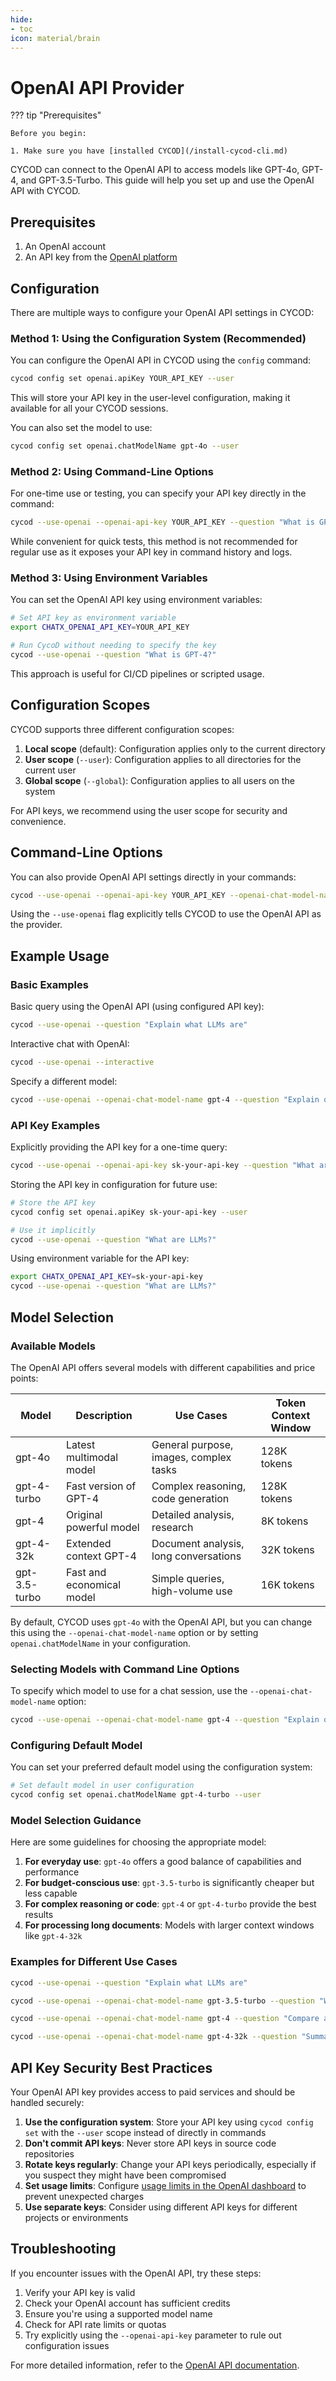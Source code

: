 ```yaml
---
hide:
- toc
icon: material/brain
---
```


# OpenAI API Provider
??? tip "Prerequisites"

    Before you begin:
    
    1. Make sure you have [installed CYCOD](/install-cycod-cli.md)

CYCOD can connect to the OpenAI API to access models like GPT-4o, GPT-4, and GPT-3.5-Turbo. This guide will help you set up and use the OpenAI API with CYCOD.

## Prerequisites

1. An OpenAI account
2. An API key from the [OpenAI platform](https://platform.openai.com/api-keys)

## Configuration

There are multiple ways to configure your OpenAI API settings in CYCOD:

### Method 1: Using the Configuration System (Recommended)

You can configure the OpenAI API in CYCOD using the `config` command:

```bash
cycod config set openai.apiKey YOUR_API_KEY --user
```

This will store your API key in the user-level configuration, making it available for all your CYCOD sessions.

You can also set the model to use:

```bash
cycod config set openai.chatModelName gpt-4o --user
```

### Method 2: Using Command-Line Options

For one-time use or testing, you can specify your API key directly in the command:

```bash
cycod --use-openai --openai-api-key YOUR_API_KEY --question "What is GPT-4?"
```

While convenient for quick tests, this method is not recommended for regular use as it exposes your API key in command history and logs.

### Method 3: Using Environment Variables

You can set the OpenAI API key using environment variables:

```bash
# Set API key as environment variable
export CHATX_OPENAI_API_KEY=YOUR_API_KEY

# Run CycoD without needing to specify the key
cycod --use-openai --question "What is GPT-4?"
```

This approach is useful for CI/CD pipelines or scripted usage.

## Configuration Scopes

CYCOD supports three different configuration scopes:

1. **Local scope** (default): Configuration applies only to the current directory
2. **User scope** (`--user`): Configuration applies to all directories for the current user
3. **Global scope** (`--global`): Configuration applies to all users on the system

For API keys, we recommend using the user scope for security and convenience.

## Command-Line Options

You can also provide OpenAI API settings directly in your commands:

```bash
cycod --use-openai --openai-api-key YOUR_API_KEY --openai-chat-model-name gpt-4 --question "What is GPT-4?"
```

Using the `--use-openai` flag explicitly tells CYCOD to use the OpenAI API as the provider.

## Example Usage

### Basic Examples

Basic query using the OpenAI API (using configured API key):

```bash title="Basic query"
cycod --use-openai --question "Explain what LLMs are"
```

Interactive chat with OpenAI:

```bash title="Interactive chat"
cycod --use-openai --interactive
```

Specify a different model:

```bash title="Using GPT-4 specifically"
cycod --use-openai --openai-chat-model-name gpt-4 --question "Explain quantum computing"
```

### API Key Examples

Explicitly providing the API key for a one-time query:

```bash title="Using API key directly"
cycod --use-openai --openai-api-key sk-your-api-key --question "What are LLMs?"
```

Storing the API key in configuration for future use:

```bash title="Configuring API key"
# Store the API key
cycod config set openai.apiKey sk-your-api-key --user

# Use it implicitly
cycod --use-openai --question "What are LLMs?"
```

Using environment variable for the API key:

```bash title="Using environment variable"
export CHATX_OPENAI_API_KEY=sk-your-api-key
cycod --use-openai --question "What are LLMs?"
```

## Model Selection

### Available Models

The OpenAI API offers several models with different capabilities and price points:

| Model | Description | Use Cases | Token Context Window |
|-------|-------------|-----------|---------------------|
| gpt-4o | Latest multimodal model | General purpose, images, complex tasks | 128K tokens |
| gpt-4-turbo | Fast version of GPT-4 | Complex reasoning, code generation | 128K tokens |
| gpt-4 | Original powerful model | Detailed analysis, research | 8K tokens |
| gpt-4-32k | Extended context GPT-4 | Document analysis, long conversations | 32K tokens |
| gpt-3.5-turbo | Fast and economical model | Simple queries, high-volume use | 16K tokens |

By default, CYCOD uses `gpt-4o` with the OpenAI API, but you can change this using the `--openai-chat-model-name` option or by setting `openai.chatModelName` in your configuration.

### Selecting Models with Command Line Options

To specify which model to use for a chat session, use the `--openai-chat-model-name` option:

```bash
cycod --use-openai --openai-chat-model-name gpt-4 --question "Explain quantum computing"
```

### Configuring Default Model

You can set your preferred default model using the configuration system:

```bash
# Set default model in user configuration
cycod config set openai.chatModelName gpt-4-turbo --user
```

### Model Selection Guidance

Here are some guidelines for choosing the appropriate model:

1. **For everyday use**: `gpt-4o` offers a good balance of capabilities and performance
2. **For budget-conscious use**: `gpt-3.5-turbo` is significantly cheaper but less capable
3. **For complex reasoning or code**: `gpt-4` or `gpt-4-turbo` provide the best results
4. **For processing long documents**: Models with larger context windows like `gpt-4-32k`

### Examples for Different Use Cases

```bash title="Using GPT-4o for general tasks (default)"
cycod --use-openai --question "Explain what LLMs are"
```

```bash title="Using GPT-3.5-Turbo for simple, cost-effective queries"
cycod --use-openai --openai-chat-model-name gpt-3.5-turbo --question "What is the capital of France?"
```

```bash title="Using GPT-4 for complex reasoning"
cycod --use-openai --openai-chat-model-name gpt-4 --question "Compare and contrast quantum computing with classical computing"
```

```bash title="Using GPT-4-32K for document analysis"
cycod --use-openai --openai-chat-model-name gpt-4-32k --question "Summarize this long document"
```

## API Key Security Best Practices

Your OpenAI API key provides access to paid services and should be handled securely:

1. **Use the configuration system**: Store your API key using `cycod config set` with the `--user` scope instead of directly in commands
2. **Don't commit API keys**: Never store API keys in source code repositories
3. **Rotate keys regularly**: Change your API keys periodically, especially if you suspect they might have been compromised
4. **Set usage limits**: Configure [usage limits in the OpenAI dashboard](https://platform.openai.com/account/billing/limits) to prevent unexpected charges
5. **Use separate keys**: Consider using different API keys for different projects or environments

## Troubleshooting

If you encounter issues with the OpenAI API, try these steps:

1. Verify your API key is valid
2. Check your OpenAI account has sufficient credits
3. Ensure you're using a supported model name
4. Check for API rate limits or quotas
5. Try explicitly using the `--openai-api-key` parameter to rule out configuration issues

For more detailed information, refer to the [OpenAI API documentation](https://platform.openai.com/docs/api-reference).